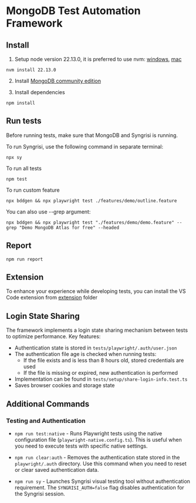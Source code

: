 # MongoDB Test Automation Framework

## Install

1. Setup node version 22.13.0, it is preferred to use nvm: [windows](https://github.com/coreybutler/nvm-windows), [mac](https://github.com/nvm-sh/nvm)

```shell
nvm install 22.13.0
```
2. Install [MongoDB community edition](https://www.mongodb.com/docs/manual/administration/install-community/)

3. Install dependencies

```shell
npm install
```

## Run tests

Before running tests, make sure that MongoDB and Syngrisi is running.

To run Syngrisi, use the following command in separate terminal:

```shell
npx sy
```

To run all tests
```shell
npm test
```

To run custom feature
```shell
npx bddgen && npx playwright test ./features/demo/outline.feature 
```

You can also use --grep argument:
```shell
npx bddgen && npx playwright test "./features/demo/demo.feature" --grep "Demo MongoDB Atlas for free" --headed
```

## Report

```shell
npm run report
```

## Extension

To enhance your experience while developing tests, you can install the VS Code extension from [extension](./extension) folder

## Login State Sharing

The framework implements a login state sharing mechanism between tests to optimize performance. Key features:

- Authentication state is stored in `tests/playwright/.auth/user.json`
- The authentication file age is checked when running tests:
  - If the file exists and is less than 8 hours old, stored credentials are used
  - If the file is missing or expired, new authentication is performed
- Implementation can be found in `tests/setup/share-login-info.test.ts`
- Saves browser cookies and storage state

## Additional Commands

### Testing and Authentication

- `npm run test:native` - Runs Playwright tests using the native configuration file (`playwright-native.config.ts`). This is useful when you need to execute tests with specific native settings.

- `npm run clear:auth` - Removes the authentication state stored in the `playwright/.auth` directory. Use this command when you need to reset or clear saved authentication data.

- `npm run sy` - Launches Syngrisi visual testing tool without authentication requirement. The `SYNGRISI_AUTH=false` flag disables authentication for the Syngrisi session.


